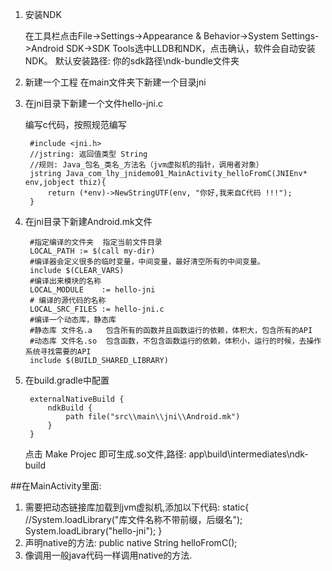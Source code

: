 1. 安装NDK

    在工具栏点击File->Settings->Appearance & Behavior->System Settings->Android SDK->SDK Tools选中LLDB和NDK，点击确认，软件会自动安装NDK。
    默认安装路径: 你的sdk路径\ndk-bundle文件夹
    
2.  新建一个工程
    在main文件夹下新建一个目录jni
    
3. 在jni目录下新建一个文件hello-jni.c

    编写c代码，按照规范编写

        #include <jni.h>
        //jstring: 返回值类型 String
        //规则: Java_包名_类名_方法名（jvm虚拟机的指针，调用者对象）
        jstring Java_com_lhy_jnidemo01_MainActivity_helloFromC(JNIEnv* env,jobject thiz){
            return (*env)->NewStringUTF(env, "你好,我来自C代码 !!!");
        }
4. 在jni目录下新建Android.mk文件

		#指定编译的文件夹  指定当前文件目录
		LOCAL_PATH := $(call my-dir)
		#编译器会定义很多的临时变量，中间变量，最好清空所有的中间变量。
		include $(CLEAR_VARS)
		#编译出来模块的名称
		LOCAL_MODULE    := hello-jni
		# 编译的源代码的名称
		LOCAL_SRC_FILES := hello-jni.c
		#编译一个动态库，静态库
		#静态库 文件名.a   包含所有的函数并且函数运行的依赖，体积大，包含所有的API
		#动态库 文件名.so  包含函数，不包含函数运行的依赖，体积小，运行的时候，去操作系统寻找需要的API
		include $(BUILD_SHARED_LIBRARY)
    
5. 在build.gradle中配置

        externalNativeBuild {
            ndkBuild {
                path file("src\\main\\jni\\Android.mk")
            }
        }
        
    点击 Make Projec 即可生成.so文件,路径: app\build\intermediates\ndk-build
    
##在MainActivity里面: 
1. 需要把动态链接库加载到jvm虚拟机,添加以下代码: 
        static{
          //System.loadLibrary("库文件名称不带前缀，后缀名");
          System.loadLibrary("hello-jni");
        }
2. 声明native的方法: 
        public native String helloFromC();
3. 像调用一般java代码一样调用native的方法.

